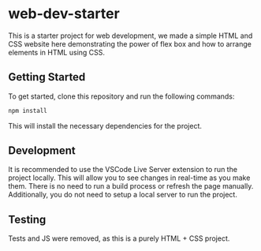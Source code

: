 # web-dev-starter

This is a starter project for web development, we made a simple HTML and CSS
website here demonstrating the power of flex box and how to arrange elements in HTML
using CSS.

## Getting Started

To get started, clone this repository and run the following commands:

```bash
npm install
```

This will install the necessary dependencies for the project.

## Development

It is recommended to use the VSCode Live Server extension to run the project
locally. This will allow you to see changes in real-time as you make them. There
is no need to run a build process or refresh the page manually. Additionally,
you do not need to setup a local server to run the project.

## Testing

Tests and JS were removed, as this is a purely HTML + CSS project.
